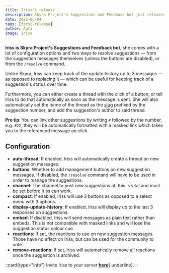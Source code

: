 ```yaml
---
title: Iriss's release
description: Skyra Project's Suggestions and Feedback bot just released!
date: 2022-06-04
tags: [first-release]
author: Aura
image: iriss
---
```


**Iriss is Skyra Project's Suggestions and Feedback bot**, she comes with a lot of configuration options and two ways to resolve suggestions — from the suggestion messages themselves (unless the buttons are disabled), or from the `/resolve` command.

Unlike Skyra, Iriss can keep track of the update history up to 3 messages — as opposed to replacing it — which can be useful for keeping track of a suggestion's status over time.

Furthermore, you can either create a thread with the click of a button, or tell Iriss to do that automatically as soon as the message is sent. She will also automatically set the name of the thread as the [slug](https://en.wikipedia.org/wiki/Clean_URL#Slug) prefixed by the suggestion number, and add the suggestion's author to said thread.

**Pro tip**: You can link other suggestions by writing `#` followed by the number, e.g. `#22`, they will be automatically formatted with a masked link which takes you to the referenced message on click.

## Configuration

- **auto-thread**: If enabled, Iriss will automatically create a thread on new suggestion messages.
- **buttons**: Whether to add management buttons on new suggestion messages. If disabled, the `/resolve` command will have to be used in order to manage the suggestions.
- **channel**: The channel to post new suggestions at, this is vital and must be set before Iriss can work.
- **compact**: If enabled, Iriss will use 3 buttons as opposed to a select menu with 3 options.
- **display-update-history**: If enabled, Iriss will display up to the last 3 responses on suggestions.
- **embed**: If disabled, Iriss will send messages as plain text rather than embeds. This is not compatible with masked links and will lose the suggestion status colour cue.
- **reactions**: If set, the reactions to use on new suggestion messages. Those have no effect on Iriss, but can be used for the community to vote.
- **remove-reactions**: If set, Iriss will automatically remove all reactions once the suggestion is archived.

::card{type="info"}
Invite Iriss to your server [**here**](https://discord.com/api/oauth2/authorize?client_id=948377113457745990&permissions=326417868864&scope=bot%20applications.commands){.underline}.
::
